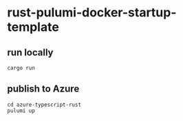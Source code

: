 # rust-pulumi-docker-startup-template

## run locally

```
cargo run
```

## publish to Azure

```
cd azure-typescript-rust
pulumi up
```


